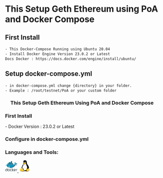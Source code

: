 # This Setup Geth Ethereum using PoA and Docker Compose

## First Install
    - This Docker-Compose Running using Ubuntu 20.04
    - Install Docker Engine Version 23.0.2 or Latest
    Docs Docker : https://docs.docker.com/engine/install/ubuntu/

## Setup docker-compose.yml
    - in docker-compose.yml change {directory} in your folder.
    - Example : /root/testnet/PoA or your custom folder

<h3 align="center">This Setup Geth Ethereum Using PoA and Docker Compose</h3>

<h3 align="left">First Install</h3>
<p align="left">
- Docker Version : 23.0.2 or Latest
</p>
<h3 align="left">Configure in docker-compose.yml</h3>
<p align="left">

</p>

<h3 align="left">Languages and Tools:</h3>
<p align="left"> <a href="https://www.docker.com/" target="_blank" rel="noreferrer"> <img src="https://raw.githubusercontent.com/devicons/devicon/master/icons/docker/docker-original-wordmark.svg" alt="docker" width="40" height="40"/> </a> <a href="https://www.linux.org/" target="_blank" rel="noreferrer"> <img src="https://raw.githubusercontent.com/devicons/devicon/master/icons/linux/linux-original.svg" alt="linux" width="40" height="40"/> </a> </p>
